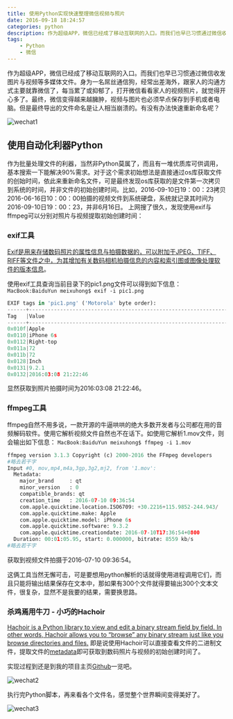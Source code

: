 ```yaml
---
title: 使用Python实现快速整理微信视频与照片
date: 2016-09-18 18:24:57
categories: python
description: 作为超级APP，微信已经成了移动互联网的入口。而我们也早已习惯通过微信收发图片与视频等多媒体文件。身为一名屌丝通信狗，经常出差海外，跟家人的沟通方式主要就靠微信了，每当累了或抑郁了，打开微信看看家人的视频照片，就觉得开心多了。最终，微信变得越来越臃肿，视频与图片也必须早点保存到手机或者电脑。但是最终导出的文件命名是让人相当崩溃的。有没有办法快速重新命名呢？
tags: 
    - Python
    - 微信
---
```


作为超级APP，微信已经成了移动互联网的入口。而我们也早已习惯通过微信收发图片与视频等多媒体文件。身为一名屌丝通信狗，经常出差海外，跟家人的沟通方式主要就靠微信了，每当累了或抑郁了，打开微信看看家人的视频照片，就觉得开心多了。最终，微信变得越来越臃肿，视频与图片也必须早点保存到手机或者电脑。但是最终导出的文件命名是让人相当崩溃的。有没有办法快速重新命名呢？

![wechat1](https://cdn.jsdelivr.net/gh/meixuhong/cdn/img/Wechat-photoes-vedios-orgnize.jpg)



## 使用自动化利器Python
作为批量处理文件的利器，当然非Python莫属了，而且有一堆优质库可供调用，基本搜索一下能解决90%需求。对于这个需求初始想法是直接通过os库获取文件的创始时间，依此来重新命名文件，可是最终发现os库获取的是文件第一次拷贝到系统的时间，并非文件的初始创建时间。比如，2016-09-10日19：00：23拷贝2016-06-16日10：00：00拍摄的视频文件到系统硬盘，系统就记录其时间为2016-09-10日19：00：23，并非6月16日。
上网搜了很久，发现使用exif与ffmpeg可以分别对照片与视频提取初始创建时间：

### exif工具
[Exif是用来存储数码照片的属性信息与拍摄数据的，可以附加于JPEG、TIFF、RIFF等文件之中，为其增加有关数码相机拍摄信息的内容和索引图或图像处理软件的版本信息](https://zh.wikipedia.org/wiki/EXIF)。

使用exif工具查询当前目录下的pic1.png文件可以得到如下信息：
`MacBook:BaiduYun meixuhong$ exif -i pic1.png`

```Python
EXIF tags in 'pic1.png' ('Motorola' byte order):
------+------------------------------------------------------------------------
Tag   |Value
------+------------------------------------------------------------------------
0x010f|Apple
0x0110|iPhone 6s
0x0112|Right-top
0x011a|72
0x011b|72
0x0128|Inch
0x0131|9.2.1
0x0132|2016:03:08 21:22:46
```
显然获取到照片拍摄时间为2016:03:08 21:22:46。

### ffmpeg工具
ffmpeg自然不用多说，一款开源的牛逼哄哄的绝大多数开发者与公司都在用的音频解码软件。使用它解析视频文件自然也不在话下。如使用它解析1.mov文件，则会输出如下信息：
`MacBook:BaiduYun meixuhong$ ffmpeg -i 1.mov`

```Python
ffmpeg version 3.1.3 Copyright (c) 2000-2016 the FFmpeg developers
#略去若干字
Input #0, mov,mp4,m4a,3gp,3g2,mj2, from '1.mov':
  Metadata:
    major_brand     : qt  
    minor_version   : 0
    compatible_brands: qt  
    creation_time   : 2016-07-10 09:36:54
    com.apple.quicktime.location.ISO6709: +30.2216+115.9852-244.943/
    com.apple.quicktime.make: Apple
    com.apple.quicktime.model: iPhone 6s
    com.apple.quicktime.software: 9.3.2
    com.apple.quicktime.creationdate: 2016-07-10T17:36:54+0800
  Duration: 00:01:05.95, start: 0.000000, bitrate: 8559 kb/s
#略去若干字
```
获取到视频文件拍摄于2016-07-10 09:36:54。

这俩工具当然无懈可击，可是要想用python解析的话就得使用进程调用它们，而且只能将输出结果保存在文本中，那如果有300个文件就得要输出300个文本文件，很复杂，显然不是我要的结果，需要换思路。

### 杀鸡焉用牛刀 - 小巧的Hachoir
[Hachoir is a Python library to view and edit a binary stream field by field. In other words, Hachoir allows you to “browse” any binary stream just like you browse directories and files.](https://pypi.python.org/pypi/hachoir3-superdesk/3.0a1.post2)
即是说使用Hachoir可以直接查看文件的二进制文件，提取文件的[metadata](https://en.wikipedia.org/wiki/Metadata)即可获取到数码照片与视频的初始创建时间了。

实现过程到还是到我的项目主页[Github](https://github.com/wowmarcomei/RenameVideosImages)一览吧。

![wechat2](https://cdn.jsdelivr.net/gh/meixuhong/cdn/img/Wechat-orgnize-demo.gif)

执行完Python脚本，再来看各个文件名，感觉整个世界瞬间变得美好了。

![wechat3](https://cdn.jsdelivr.net/gh/meixuhong/cdn/img/Wechat-photoes-vedios-orgnize-result.jpg)
